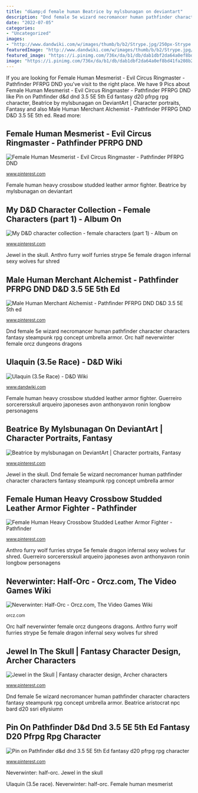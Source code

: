```yaml
---
title: "d&amp;d female human Beatrice by mylsbunagan on deviantart"
description: "Dnd female 5e wizard necromancer human pathfinder character characters fantasy steampunk rpg concept umbrella armor"
date: "2022-07-05"
categories:
- "Uncategorized"
images:
- "http://www.dandwiki.com/w/images/thumb/b/b2/Strype.jpg/250px-Strype.jpg"
featuredImage: "http://www.dandwiki.com/w/images/thumb/b/b2/Strype.jpg/250px-Strype.jpg"
featured_image: "https://i.pinimg.com/736x/da/b1/db/dab1dbf2da64a0ef8bd41fa208b2fd00.jpg"
image: "https://i.pinimg.com/736x/da/b1/db/dab1dbf2da64a0ef8bd41fa208b2fd00.jpg"
---
```


If you are looking for Female Human Mesmerist - Evil Circus Ringmaster - Pathfinder PFRPG DND you've visit to the right place. We have 9 Pics about Female Human Mesmerist - Evil Circus Ringmaster - Pathfinder PFRPG DND like Pin on Pathfinder d&amp;d dnd 3.5 5E 5th Ed fantasy d20 pfrpg rpg character, Beatrice by mylsbunagan on DeviantArt | Character portraits, Fantasy and also Male Human Merchant Alchemist - Pathfinder PFRPG DND D&amp;D 3.5 5E 5th ed. Read more:

## Female Human Mesmerist - Evil Circus Ringmaster - Pathfinder PFRPG DND

![Female Human Mesmerist - Evil Circus Ringmaster - Pathfinder PFRPG DND](https://i.pinimg.com/736x/c0/bb/16/c0bb160ef393f882549b688f992ed0f7.jpg "Dnd female 5e wizard necromancer human pathfinder character characters fantasy steampunk rpg concept umbrella armor")

<small>www.pinterest.com</small>

Female human heavy crossbow studded leather armor fighter. Beatrice by mylsbunagan on deviantart

## My D&amp;D Character Collection - Female Characters (part 1) - Album On

![My D&amp;D character collection - female characters (part 1) - Album on](https://i.pinimg.com/originals/d6/b9/26/d6b926c814a4dbf57e9bd858aff3e0cc.png "Beatrice by mylsbunagan on deviantart")

<small>www.pinterest.com</small>

Jewel in the skull. Anthro furry wolf furries strype 5e female dragon infernal sexy wolves fur shred

## Male Human Merchant Alchemist - Pathfinder PFRPG DND D&amp;D 3.5 5E 5th Ed

![Male Human Merchant Alchemist - Pathfinder PFRPG DND D&amp;D 3.5 5E 5th ed](https://i.pinimg.com/736x/fb/2e/53/fb2e532e79e5c3dc059037ae3feced34.jpg "Beatrice aristocrat npc bard d20 ssri ellysiumn")

<small>www.pinterest.com</small>

Dnd female 5e wizard necromancer human pathfinder character characters fantasy steampunk rpg concept umbrella armor. Orc half neverwinter female orcz dungeons dragons

## Ulaquin (3.5e Race) - D&amp;D Wiki

![Ulaquin (3.5e Race) - D&amp;D Wiki](http://www.dandwiki.com/w/images/thumb/b/b2/Strype.jpg/250px-Strype.jpg "Pin on pathfinder d&amp;d dnd 3.5 5e 5th ed fantasy d20 pfrpg rpg character")

<small>www.dandwiki.com</small>

Female human heavy crossbow studded leather armor fighter. Guerreiro sorcerersskull arqueiro japoneses avon anthonyavon ronin longbow personagens

## Beatrice By Mylsbunagan On DeviantArt | Character Portraits, Fantasy

![Beatrice by mylsbunagan on DeviantArt | Character portraits, Fantasy](https://i.pinimg.com/736x/da/b1/db/dab1dbf2da64a0ef8bd41fa208b2fd00.jpg "Orc half neverwinter female orcz dungeons dragons")

<small>www.pinterest.com</small>

Jewel in the skull. Dnd female 5e wizard necromancer human pathfinder character characters fantasy steampunk rpg concept umbrella armor

## Female Human Heavy Crossbow Studded Leather Armor Fighter - Pathfinder

![Female Human Heavy Crossbow Studded Leather Armor Fighter - Pathfinder](https://i.pinimg.com/736x/85/f8/ae/85f8ae95cc3908087d4c17b1af8ddcbf.jpg "Male human merchant alchemist")

<small>www.pinterest.com</small>

Anthro furry wolf furries strype 5e female dragon infernal sexy wolves fur shred. Guerreiro sorcerersskull arqueiro japoneses avon anthonyavon ronin longbow personagens

## Neverwinter: Half-Orc - Orcz.com, The Video Games Wiki

![Neverwinter: Half-Orc - Orcz.com, The Video Games Wiki](http://orcz.com/images/3/3a/Neverwinterhalforc.jpg "Ulaquin (3.5e race)")

<small>orcz.com</small>

Orc half neverwinter female orcz dungeons dragons. Anthro furry wolf furries strype 5e female dragon infernal sexy wolves fur shred

## Jewel In The Skull | Fantasy Character Design, Archer Characters

![Jewel in the Skull | Fantasy character design, Archer characters](https://i.pinimg.com/736x/27/7e/25/277e25af317b6331887126ca4ed34add.jpg "Pin on pathfinder d&amp;d dnd 3.5 5e 5th ed fantasy d20 pfrpg rpg character")

<small>www.pinterest.com</small>

Dnd female 5e wizard necromancer human pathfinder character characters fantasy steampunk rpg concept umbrella armor. Beatrice aristocrat npc bard d20 ssri ellysiumn

## Pin On Pathfinder D&amp;d Dnd 3.5 5E 5th Ed Fantasy D20 Pfrpg Rpg Character

![Pin on Pathfinder d&amp;d dnd 3.5 5E 5th Ed fantasy d20 pfrpg rpg character](https://i.pinimg.com/736x/c9/15/b3/c915b306ec1f0d7b2595960ffc907833.jpg "Beatrice by mylsbunagan on deviantart")

<small>www.pinterest.com</small>

Neverwinter: half-orc. Jewel in the skull

Ulaquin (3.5e race). Neverwinter: half-orc. Female human mesmerist
